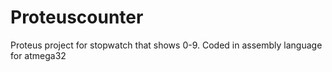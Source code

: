 # Proteuscounter
Proteus project for stopwatch that shows 0-9. Coded in assembly language for atmega32  
